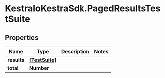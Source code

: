 # KestraIoKestraSdk.PagedResultsTestSuite

## Properties

Name | Type | Description | Notes
------------ | ------------- | ------------- | -------------
**results** | [**[TestSuite]**](TestSuite.md) |  | 
**total** | **Number** |  | 


